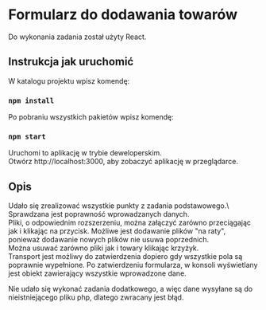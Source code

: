 # Formularz do dodawania towarów

Do wykonania zadania został użyty React.

## Instrukcja jak uruchomić

W katalogu projektu wpisz komendę:

### `npm install`

Po pobraniu wszystkich pakietów wpisz komendę:

### `npm start`

Uruchomi to aplikację w trybie deweloperskim.\
Otwórz http://localhost:3000, aby zobaczyć aplikację w przeglądarce.

## Opis

Udało się zrealizować wszystkie punkty z zadania podstawowego.\ Sprawdzana jest poprawność wprowadzanych danych.\
Pliki, o odpowiednim rozszerzeniu, można załączyć zarówno przeciągając jak i klikając na przycisk. Możliwe jest dodawanie plików "na raty", ponieważ dodawanie nowych plików nie usuwa poprzednich.\
Można usuwać zarówno pliki jak i towary klikając krzyżyk.\
Transport jest możliwy do zatwierdzenia dopiero gdy wszystkie pola są poprawnie wypełnione. Po zatwierdzeniu formularza, w konsoli wyświetlany jest obiekt zawierający wszystkie wprowadzone dane.

Nie udało się wykonać zadania dodatkowego, a więc dane wysyłane są do nieistniejącego pliku php, dlatego zwracany jest błąd.
